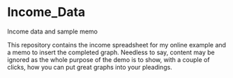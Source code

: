 # Income_Data
Income data and sample memo

This repository contains the income spreadsheet for my online example and a 
memo to insert the completed graph.  Needless to say, content may be ignored as 
the whole purpose of the demo is to show, with a couple of clicks, how 
you can put great graphs into your pleadings. 

